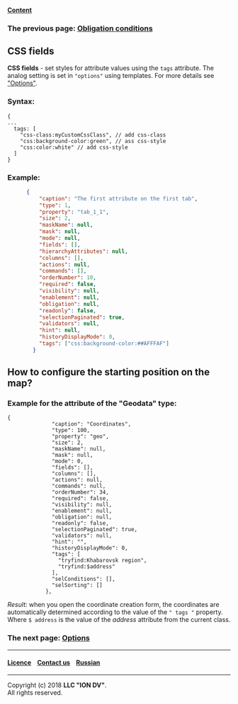 #### [Content](/docs/en/index.md)

### The previous page: [Obligation conditions](obligation.md)

## CSS fields

**CSS fields** - set styles for attribute values using the `tags` attribute. The analog setting is set in `"options"` using templates. For more details see ["Options"](options.md).

### Syntax:

```
{
...
  tags: [
    "css-class:myCustomCssClass", // add css-class
    "css:background-color:green", // ass css-style
    "css:color:white" // add css-style
  ]
}
```

### Example:

```json
      {
          "caption": "The first attribute on the first tab",
          "type": 1,
          "property": "tab_1_1",
          "size": 2,
          "maskName": null,
          "mask": null,
          "mode": null,
          "fields": [],
          "hierarchyAttributes": null,
          "columns": [],
          "actions": null,
          "commands": [],
          "orderNumber": 10,
          "required": false,
          "visibility": null,
          "enablement": null,
          "obligation": null,
          "readonly": false,
          "selectionPaginated": true,
          "validators": null,
          "hint": null,
          "historyDisplayMode": 0,
          "tags": ["css:background-color:##AFFFAF"]
        }
```

## How to configure the starting position on the map?

### Example for the attribute of the "Geodata" type:

```
{
              "caption": "Coordinates",
              "type": 100,
              "property": "geo",
              "size": 2,
              "maskName": null,
              "mask": null,
              "mode": 0,
              "fields": [],
              "columns": [],
              "actions": null,
              "commands": null,
              "orderNumber": 34,
              "required": false,
              "visibility": null,
              "enablement": null,
              "obligation": null,
              "readonly": false,
              "selectionPaginated": true,
              "validators": null,
              "hint": "",
              "historyDisplayMode": 0,
              "tags": [
                "tryfind:Khabarovsk region",
                "tryfind:$address"
              ],
              "selConditions": [],
              "selSorting": []
            },

```
*Result:* when you open the coordinate creation form, the coordinates are automatically determined according to the value of the `" tags "` property. Where `$ address` is the value of the *address* attribute from the current class.

### The next page: [Options](options.md)

--------------------------------------------------------------------------  


 #### [Licence](/LICENSE) &ensp;  [Contact us](https://iondv.com/portal/contacts) &ensp;  [Russian](/docs/ru/2_system_description/metadata_structure/meta_view/tags.md)   &ensp;
<div><img src="https://mc.iondv.com/watch/local/docs/framework" style="position:absolute; left:-9999px;" height=1 width=1 alt="iondv metrics"></div>       



--------------------------------------------------------------------------  

Copyright (c) 2018 **LLC "ION DV"**.  
All rights reserved.